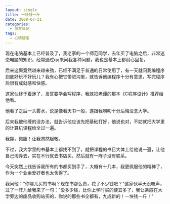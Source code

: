 ```yaml
---
layout: single
title: 一块钱一斤
date: 2008-07-21
categories:
  - 博客日记
tags:
  - 心情随笔
---
```


现在电脑基本上已经普及了，我老家的一个师范同学，去年买了电脑之后，非常迷恋电脑的知识，经常通过qq来问我各种问题，我也是基本上都耐心回复。

后来这厮竟然越来越来劲，已经不满足于普通的日常使用了，有一天就问我编程序到底好玩不好玩儿？我有心把它带进沟里，就告诉他编程序十分有意思，写完程序后很有成就感和快感。

这家伙终于着迷了，发誓要学会写程序，我就把老谭的那本《C程序设计》推荐给他看。

他看了之后一头雾水，说是像看天书一般，遂跟我唠叨十分后悔没念大学。

后来我被他缠的没办法，就告诉他应该先把基础打好，他说也对，不妨就把大学里的计算机课程给全过一遍。

我靠，佩服！让我肃然起敬。

不过，我大学里的书基本上都找不到了，就把课程的书目大体上给他说一遍，让他自己淘弄去，实在不行就去书店买，然后就有一阵子没有联系。

今天突然上线告诉我所有的书都买到手了，大概有十几本，我更佩服他的精神了，作为一个业余爱好者也太舍得了。

我问他：\"你哪儿买的书啊？现在书那么贵，花了不少钱吧？\"这家伙半天没吱声，过了一阵儿给我来了一句：\"没多少钱，比你上学时买的便宜多了，我让亲戚在大学旁边的废品收购站买的，你说的那些书全都有，九成新的！一块钱一斤！\"
